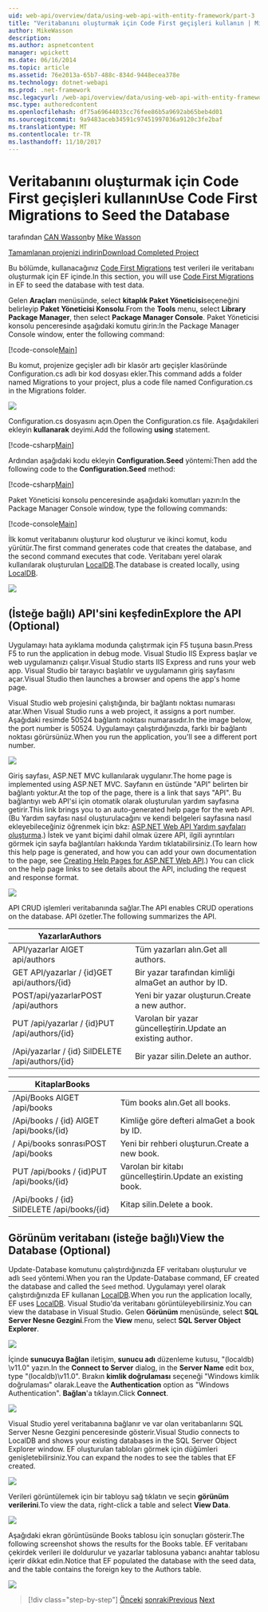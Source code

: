 ```yaml
---
uid: web-api/overview/data/using-web-api-with-entity-framework/part-3
title: "Veritabanını oluşturmak için Code First geçişleri kullanın | Microsoft Docs"
author: MikeWasson
description: 
ms.author: aspnetcontent
manager: wpickett
ms.date: 06/16/2014
ms.topic: article
ms.assetid: 76e2013a-65b7-488c-834d-9448ecea378e
ms.technology: dotnet-webapi
ms.prod: .net-framework
msc.legacyurl: /web-api/overview/data/using-web-api-with-entity-framework/part-3
msc.type: authoredcontent
ms.openlocfilehash: df75a69644033cc76fee86b5a9692ab65beb4d01
ms.sourcegitcommit: 9a9483aceb34591c97451997036a9120c3fe2baf
ms.translationtype: MT
ms.contentlocale: tr-TR
ms.lasthandoff: 11/10/2017
---
```

<a name="use-code-first-migrations-to-seed-the-database"></a><span data-ttu-id="660e5-102">Veritabanını oluşturmak için Code First geçişleri kullanın</span><span class="sxs-lookup"><span data-stu-id="660e5-102">Use Code First Migrations to Seed the Database</span></span>
====================
<span data-ttu-id="660e5-103">tarafından [CAN Wasson](https://github.com/MikeWasson)</span><span class="sxs-lookup"><span data-stu-id="660e5-103">by [Mike Wasson](https://github.com/MikeWasson)</span></span>

[<span data-ttu-id="660e5-104">Tamamlanan projenizi indirin</span><span class="sxs-lookup"><span data-stu-id="660e5-104">Download Completed Project</span></span>](https://github.com/MikeWasson/BookService)

<span data-ttu-id="660e5-105">Bu bölümde, kullanacağınız [Code First Migrations](https://msdn.microsoft.com/en-us/data/jj591621) test verileri ile veritabanı oluşturmak için EF içinde.</span><span class="sxs-lookup"><span data-stu-id="660e5-105">In this section, you will use [Code First Migrations](https://msdn.microsoft.com/en-us/data/jj591621) in EF to seed the database with test data.</span></span>

<span data-ttu-id="660e5-106">Gelen **Araçları** menüsünde, select **kitaplık Paket Yöneticisi**seçeneğini belirleyip **Paket Yöneticisi Konsolu**.</span><span class="sxs-lookup"><span data-stu-id="660e5-106">From the **Tools** menu, select **Library Package Manager**, then select **Package Manager Console**.</span></span> <span data-ttu-id="660e5-107">Paket Yöneticisi konsolu penceresinde aşağıdaki komutu girin:</span><span class="sxs-lookup"><span data-stu-id="660e5-107">In the Package Manager Console window, enter the following command:</span></span>

[!code-console[Main](part-3/samples/sample1.cmd)]

<span data-ttu-id="660e5-108">Bu komut, projenize geçişler adlı bir klasör artı geçişler klasöründe Configuration.cs adlı bir kod dosyası ekler.</span><span class="sxs-lookup"><span data-stu-id="660e5-108">This command adds a folder named Migrations to your project, plus a code file named Configuration.cs in the Migrations folder.</span></span>

![](part-3/_static/image1.png)

<span data-ttu-id="660e5-109">Configuration.cs dosyasını açın.</span><span class="sxs-lookup"><span data-stu-id="660e5-109">Open the Configuration.cs file.</span></span> <span data-ttu-id="660e5-110">Aşağıdakileri ekleyin **kullanarak** deyimi.</span><span class="sxs-lookup"><span data-stu-id="660e5-110">Add the following **using** statement.</span></span>

[!code-csharp[Main](part-3/samples/sample2.cs)]

<span data-ttu-id="660e5-111">Ardından aşağıdaki kodu ekleyin **Configuration.Seed** yöntemi:</span><span class="sxs-lookup"><span data-stu-id="660e5-111">Then add the following code to the **Configuration.Seed** method:</span></span>

[!code-csharp[Main](part-3/samples/sample3.cs)]

<span data-ttu-id="660e5-112">Paket Yöneticisi konsolu penceresinde aşağıdaki komutları yazın:</span><span class="sxs-lookup"><span data-stu-id="660e5-112">In the Package Manager Console window, type the following commands:</span></span>

[!code-console[Main](part-3/samples/sample4.cmd)]

<span data-ttu-id="660e5-113">İlk komut veritabanını oluşturur kod oluşturur ve ikinci komut, kodu yürütür.</span><span class="sxs-lookup"><span data-stu-id="660e5-113">The first command generates code that creates the database, and the second command executes that code.</span></span> <span data-ttu-id="660e5-114">Veritabanı yerel olarak kullanılarak oluşturulan [LocalDB](https://msdn.microsoft.com/en-us/library/hh510202.aspx).</span><span class="sxs-lookup"><span data-stu-id="660e5-114">The database is created locally, using [LocalDB](https://msdn.microsoft.com/en-us/library/hh510202.aspx).</span></span>

![](part-3/_static/image2.png)

## <a name="explore-the-api-optional"></a><span data-ttu-id="660e5-115">(İsteğe bağlı) API'sini keşfedin</span><span class="sxs-lookup"><span data-stu-id="660e5-115">Explore the API (Optional)</span></span>

<span data-ttu-id="660e5-116">Uygulamayı hata ayıklama modunda çalıştırmak için F5 tuşuna basın.</span><span class="sxs-lookup"><span data-stu-id="660e5-116">Press F5 to run the application in debug mode.</span></span> <span data-ttu-id="660e5-117">Visual Studio IIS Express başlar ve web uygulamanızı çalışır.</span><span class="sxs-lookup"><span data-stu-id="660e5-117">Visual Studio starts IIS Express and runs your web app.</span></span> <span data-ttu-id="660e5-118">Visual Studio bir tarayıcı başlatılır ve uygulamanın giriş sayfasını açar.</span><span class="sxs-lookup"><span data-stu-id="660e5-118">Visual Studio then launches a browser and opens the app's home page.</span></span>

<span data-ttu-id="660e5-119">Visual Studio web projesini çalıştığında, bir bağlantı noktası numarası atar.</span><span class="sxs-lookup"><span data-stu-id="660e5-119">When Visual Studio runs a web project, it assigns a port number.</span></span> <span data-ttu-id="660e5-120">Aşağıdaki resimde 50524 bağlantı noktası numarasıdır.</span><span class="sxs-lookup"><span data-stu-id="660e5-120">In the image below, the port number is 50524.</span></span> <span data-ttu-id="660e5-121">Uygulamayı çalıştırdığınızda, farklı bir bağlantı noktası görürsünüz.</span><span class="sxs-lookup"><span data-stu-id="660e5-121">When you run the application, you'll see a different port number.</span></span>

![](part-3/_static/image3.png)

<span data-ttu-id="660e5-122">Giriş sayfası, ASP.NET MVC kullanılarak uygulanır.</span><span class="sxs-lookup"><span data-stu-id="660e5-122">The home page is implemented using ASP.NET MVC.</span></span> <span data-ttu-id="660e5-123">Sayfanın en üstünde "API" belirten bir bağlantı yoktur.</span><span class="sxs-lookup"><span data-stu-id="660e5-123">At the top of the page, there is a link that says "API".</span></span> <span data-ttu-id="660e5-124">Bu bağlantıyı web API'si için otomatik olarak oluşturulan yardım sayfasına getirir.</span><span class="sxs-lookup"><span data-stu-id="660e5-124">This link brings you to an auto-generated help page for the web API.</span></span> <span data-ttu-id="660e5-125">(Bu Yardım sayfası nasıl oluşturulacağını ve kendi belgeleri sayfasına nasıl ekleyebileceğiniz öğrenmek için bkz: [ASP.NET Web API Yardım sayfaları oluşturma](../../getting-started-with-aspnet-web-api/creating-api-help-pages.md).) İstek ve yanıt biçimi dahil olmak üzere API, ilgili ayrıntıları görmek için sayfa bağlantıları hakkında Yardım tıklatabilirsiniz.</span><span class="sxs-lookup"><span data-stu-id="660e5-125">(To learn how this help page is generated, and how you can add your own documentation to the page, see [Creating Help Pages for ASP.NET Web API](../../getting-started-with-aspnet-web-api/creating-api-help-pages.md).) You can click on the help page links to see details about the API, including the request and response format.</span></span>

![](part-3/_static/image4.png)

<span data-ttu-id="660e5-126">API CRUD işlemleri veritabanında sağlar.</span><span class="sxs-lookup"><span data-stu-id="660e5-126">The API enables CRUD operations on the database.</span></span> <span data-ttu-id="660e5-127">API özetler.</span><span class="sxs-lookup"><span data-stu-id="660e5-127">The following summarizes the API.</span></span>

| <span data-ttu-id="660e5-128">Yazarlar</span><span class="sxs-lookup"><span data-stu-id="660e5-128">Authors</span></span> |  |
| --- | -- |
| <span data-ttu-id="660e5-129">API/yazarlar Al</span><span class="sxs-lookup"><span data-stu-id="660e5-129">GET api/authors</span></span> | <span data-ttu-id="660e5-130">Tüm yazarları alın.</span><span class="sxs-lookup"><span data-stu-id="660e5-130">Get all authors.</span></span> |
| <span data-ttu-id="660e5-131">GET API/yazarlar / {id}</span><span class="sxs-lookup"><span data-stu-id="660e5-131">GET api/authors/{id}</span></span> | <span data-ttu-id="660e5-132">Bir yazar tarafından kimliği alma</span><span class="sxs-lookup"><span data-stu-id="660e5-132">Get an author by ID.</span></span> |
| <span data-ttu-id="660e5-133">POST/api/yazarlar</span><span class="sxs-lookup"><span data-stu-id="660e5-133">POST /api/authors</span></span> | <span data-ttu-id="660e5-134">Yeni bir yazar oluşturun.</span><span class="sxs-lookup"><span data-stu-id="660e5-134">Create a new author.</span></span> |
| <span data-ttu-id="660e5-135">PUT /api/yazarlar / {id}</span><span class="sxs-lookup"><span data-stu-id="660e5-135">PUT /api/authors/{id}</span></span> | <span data-ttu-id="660e5-136">Varolan bir yazar güncelleştirin.</span><span class="sxs-lookup"><span data-stu-id="660e5-136">Update an existing author.</span></span> |
| <span data-ttu-id="660e5-137">/Api/yazarlar / {id} Sil</span><span class="sxs-lookup"><span data-stu-id="660e5-137">DELETE /api/authors/{id}</span></span> | <span data-ttu-id="660e5-138">Bir yazar silin.</span><span class="sxs-lookup"><span data-stu-id="660e5-138">Delete an author.</span></span> |

| <span data-ttu-id="660e5-139">Kitaplar</span><span class="sxs-lookup"><span data-stu-id="660e5-139">Books</span></span> |  |
| --- | -- |
| <span data-ttu-id="660e5-140">/Api/Books Al</span><span class="sxs-lookup"><span data-stu-id="660e5-140">GET /api/books</span></span> | <span data-ttu-id="660e5-141">Tüm books alın.</span><span class="sxs-lookup"><span data-stu-id="660e5-141">Get all books.</span></span> |
| <span data-ttu-id="660e5-142">/Api/books / {id} Al</span><span class="sxs-lookup"><span data-stu-id="660e5-142">GET /api/books/{id}</span></span> | <span data-ttu-id="660e5-143">Kimliğe göre defteri alma</span><span class="sxs-lookup"><span data-stu-id="660e5-143">Get a book by ID.</span></span> |
| <span data-ttu-id="660e5-144">/ Api/books sonrası</span><span class="sxs-lookup"><span data-stu-id="660e5-144">POST /api/books</span></span> | <span data-ttu-id="660e5-145">Yeni bir rehberi oluşturun.</span><span class="sxs-lookup"><span data-stu-id="660e5-145">Create a new book.</span></span> |
| <span data-ttu-id="660e5-146">PUT /api/books / {id}</span><span class="sxs-lookup"><span data-stu-id="660e5-146">PUT /api/books/{id}</span></span> | <span data-ttu-id="660e5-147">Varolan bir kitabı güncelleştirin.</span><span class="sxs-lookup"><span data-stu-id="660e5-147">Update an existing book.</span></span> |
| <span data-ttu-id="660e5-148">/Api/books / {id} Sil</span><span class="sxs-lookup"><span data-stu-id="660e5-148">DELETE /api/books/{id}</span></span> | <span data-ttu-id="660e5-149">Kitap silin.</span><span class="sxs-lookup"><span data-stu-id="660e5-149">Delete a book.</span></span> |

## <a name="view-the-database-optional"></a><span data-ttu-id="660e5-150">Görünüm veritabanı (isteğe bağlı)</span><span class="sxs-lookup"><span data-stu-id="660e5-150">View the Database (Optional)</span></span>

<span data-ttu-id="660e5-151">Update-Database komutunu çalıştırdığınızda EF veritabanı oluşturulur ve adlı `Seed` yöntemi.</span><span class="sxs-lookup"><span data-stu-id="660e5-151">When you ran the Update-Database command, EF created the database and called the `Seed` method.</span></span> <span data-ttu-id="660e5-152">Uygulamayı yerel olarak çalıştırdığınızda EF kullanan [LocalDB](https://blogs.msdn.com/b/sqlexpress/archive/2011/07/12/introducing-localdb-a-better-sql-express.aspx).</span><span class="sxs-lookup"><span data-stu-id="660e5-152">When you run the application locally, EF uses [LocalDB](https://blogs.msdn.com/b/sqlexpress/archive/2011/07/12/introducing-localdb-a-better-sql-express.aspx).</span></span> <span data-ttu-id="660e5-153">Visual Studio'da veritabanı görüntüleyebilirsiniz.</span><span class="sxs-lookup"><span data-stu-id="660e5-153">You can view the database in Visual Studio.</span></span> <span data-ttu-id="660e5-154">Gelen **Görünüm** menüsünde, select **SQL Server Nesne Gezgini**.</span><span class="sxs-lookup"><span data-stu-id="660e5-154">From the **View** menu, select **SQL Server Object Explorer**.</span></span>

![](part-3/_static/image5.png)

<span data-ttu-id="660e5-155">İçinde **sunucuya Bağlan** iletişim, **sunucu adı** düzenleme kutusu, "(localdb) \v11.0" yazın.</span><span class="sxs-lookup"><span data-stu-id="660e5-155">In the **Connect to Server** dialog, in the **Server Name** edit box, type "(localdb)\v11.0".</span></span> <span data-ttu-id="660e5-156">Bırakın **kimlik doğrulaması** seçeneği "Windows kimlik doğrulaması" olarak.</span><span class="sxs-lookup"><span data-stu-id="660e5-156">Leave the **Authentication** option as "Windows Authentication".</span></span> <span data-ttu-id="660e5-157">**Bağlan**'a tıklayın.</span><span class="sxs-lookup"><span data-stu-id="660e5-157">Click **Connect**.</span></span>

![](part-3/_static/image6.png)

<span data-ttu-id="660e5-158">Visual Studio yerel veritabanına bağlanır ve var olan veritabanlarını SQL Server Nesne Gezgini penceresinde gösterir.</span><span class="sxs-lookup"><span data-stu-id="660e5-158">Visual Studio connects to LocalDB and shows your existing databases in the SQL Server Object Explorer window.</span></span> <span data-ttu-id="660e5-159">EF oluşturulan tabloları görmek için düğümleri genişletebilirsiniz.</span><span class="sxs-lookup"><span data-stu-id="660e5-159">You can expand the nodes to see the tables that EF created.</span></span>

![](part-3/_static/image7.png)

<span data-ttu-id="660e5-160">Verileri görüntülemek için bir tabloyu sağ tıklatın ve seçin **görünüm verilerini**.</span><span class="sxs-lookup"><span data-stu-id="660e5-160">To view the data, right-click a table and select **View Data**.</span></span>

![](part-3/_static/image8.png)

<span data-ttu-id="660e5-161">Aşağıdaki ekran görüntüsünde Books tablosu için sonuçları gösterir.</span><span class="sxs-lookup"><span data-stu-id="660e5-161">The following screenshot shows the results for the Books table.</span></span> <span data-ttu-id="660e5-162">EF veritabanı çekirdek verileri ile doldurulur ve yazarlar tablosuna yabancı anahtar tablosu içerir dikkat edin.</span><span class="sxs-lookup"><span data-stu-id="660e5-162">Notice that EF populated the database with the seed data, and the table contains the foreign key to the Authors table.</span></span>

![](part-3/_static/image9.png)

>[!div class="step-by-step"]
<span data-ttu-id="660e5-163">[Önceki](part-2.md)
[sonraki](part-4.md)</span><span class="sxs-lookup"><span data-stu-id="660e5-163">[Previous](part-2.md)
[Next](part-4.md)</span></span>
